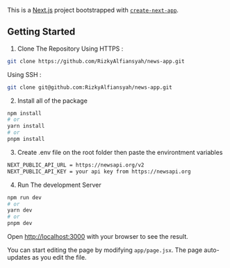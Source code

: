 This is a [Next.js](https://nextjs.org/) project bootstrapped with [`create-next-app`](https://github.com/vercel/next.js/tree/canary/packages/create-next-app).

## Getting Started

1. Clone The Repository
   Using HTTPS :

```bash
git clone https://github.com/RizkyAlfiansyah/news-app.git
```

Using SSH :

```bash
git clone git@github.com:RizkyAlfiansyah/news-app.git
```

2. Install all of the package

```bash
npm install
# or
yarn install
# or
pnpm install

```

3. Create .env file on the root folder then paste the environtment variables

```bash
NEXT_PUBLIC_API_URL = https://newsapi.org/v2
NEXT_PUBLIC_API_KEY = your api key from https://newsapi.org
```

4. Run The development Server

```bash
npm run dev
# or
yarn dev
# or
pnpm dev
```

Open [http://localhost:3000](http://localhost:3000) with your browser to see the result.

You can start editing the page by modifying `app/page.jsx`. The page auto-updates as you edit the file.
